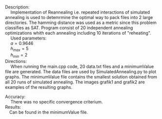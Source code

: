 Description: <br> &emsp; Implementation of Reannealing i.e. repeated interactions of simulated annealing is used to detemrmine the optimal way to pack files into 2 large directories. The hamming distance was used as a metric since this problem classifies as SAT. Program consist of 20 independent annealing optimizations whith each annealing including 10 iterations of "reheating".
<br> &emsp; Used parameters:
<br> &emsp; $a = 0.9646$
<br> &emsp; $h_{max} = 5$
<br> &emsp; $h_{min} = 2$
<br>Directions:
<br> &emsp; When running the main.cpp code, 20 data.txt files and a minimumValue file are generated.
The data files are used by SimulatedAnnealing.py to plot graphs.
The minimumValue file contains the smallest solution obtained from all 20 runs of simulated annealing.
The images grafik1 and grafik2 are examples of the resulting graphs.

Accuracy: <br> &emsp; There was no specific convergence criterium.
<br>Results: <br> &emsp;Can be found in the minimumValue file.


